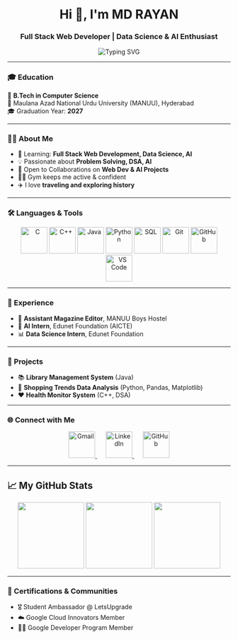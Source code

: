<h1 align="center">Hi 👋, I'm MD RAYAN</h1>
<h3 align="center">Full Stack Web Developer | Data Science & AI Enthusiast</h3>

<p align="center">
<img src="https://readme-typing-svg.demolab.com?font=Roboto+Mono&size=22&pause=1000&color=F7D747&center=true&width=435&lines=Full+Stack+Web+Developer;Data+Science+%26+AI+Enthusiast;" alt="Typing SVG" />


</p>

---

### 🎓 Education  
🏫 **B.Tech in Computer Science**  
📍 Maulana Azad National Urdu University (MANUU), Hyderabad  
🎓 Graduation Year: **2027**

---

### 👨‍💻 About Me  
- 🔭 Learning: **Full Stack Web Development, Data Science, AI**  
- 💡 Passionate about **Problem Solving, DSA, AI**  
- 🤝 Open to Collaborations on **Web Dev & AI Projects**  
- 🏋️‍♂️ Gym keeps me active & confident  
- ✈️ I love **traveling and exploring history**

---

### 🛠️ Languages & Tools  
<p align="center">
  <img src="https://cdn.jsdelivr.net/gh/devicons/devicon/icons/c/c-original.svg" width="60px" height="60px" alt="C"/>
  <img src="https://cdn.jsdelivr.net/gh/devicons/devicon/icons/cplusplus/cplusplus-original.svg" width="60px" height="60px" alt="C++"/>
  <img src="https://cdn.jsdelivr.net/gh/devicons/devicon/icons/java/java-original.svg" width="60px" height="60px" alt="Java"/>
  <img src="https://cdn.jsdelivr.net/gh/devicons/devicon/icons/python/python-original.svg" width="60px" height="60px" alt="Python"/>
  <img src="https://cdn.jsdelivr.net/gh/devicons/devicon/icons/mysql/mysql-original.svg" width="60px" height="60px" alt="SQL"/>
  <img src="https://cdn.jsdelivr.net/gh/devicons/devicon/icons/git/git-original.svg" width="60px" height="60px" alt="Git"/>
  <img src="https://cdn.jsdelivr.net/gh/devicons/devicon/icons/github/github-original.svg" width="60px" height="60px" alt="GitHub"/>
  <img src="https://cdn.jsdelivr.net/gh/devicons/devicon/icons/vscode/vscode-original.svg" width="60px" height="60px" alt="VS Code"/>
</p>

---

### 💼 Experience  
- 📝 **Assistant Magazine Editor**, MANUU Boys Hostel  
- 🤖 **AI Intern**, Edunet Foundation (AICTE)  
- 📊 **Data Science Intern**, Edunet Foundation  

---

### 🚀 Projects  
- 📚 **Library Management System** (Java)  
- 🛒 **Shopping Trends Data Analysis** (Python, Pandas, Matplotlib)  
- ❤️ **Health Monitor System** (C++, DSA)

---


### 🌐 Connect with Me  
<p align="center">
  <a href="mailto:rayanmd641@gmail.com" target="_blank">
    <img src="https://upload.wikimedia.org/wikipedia/commons/4/4e/Gmail_Icon.png" width="60px" height="60px" alt="Gmail" />
  </a>
  &nbsp;&nbsp;&nbsp;&nbsp;
  <a href="https://www.linkedin.com/in/mdrayan001/" target="_blank">
    <img src="https://cdn.jsdelivr.net/gh/devicons/devicon/icons/linkedin/linkedin-original.svg" width="60px" height="60px" alt="LinkedIn"/>
  </a>
  &nbsp;&nbsp;&nbsp;&nbsp;
  <a href="https://github.com/mdrayan001" target="_blank">
    <img src="https://cdn.jsdelivr.net/gh/devicons/devicon/icons/github/github-original.svg" width="60px" height="60px" alt="GitHub"/>
  </a>
</p>

---

## 📈 My GitHub Stats

<p align="center">
  <img src="https://github-readme-stats.vercel.app/api?username=mdrayan001&show_icons=true&theme=radical" height="150" />
  <img src="https://streak-stats.demolab.com/?user=mdrayan001&theme=radical" height="150" />
  <img src="https://github-readme-stats.vercel.app/api/top-langs/?username=mdrayan001&layout=compact&theme=radical" height="150" />
</p>

---

### 🏅 Certifications & Communities  
- 🎖️ Student Ambassador @ LetsUpgrade  
- ☁️ Google Cloud Innovators Member  
- 👨‍💻 Google Developer Program Member  

